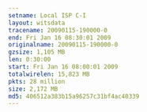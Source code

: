 ```yaml
---
setname: Local ISP C-I
layout: witsdata
tracename: 20090115-190000-0
end: Fri Jan 16 08:30:01 2009
originalname: 20090115-190000-0
gzsize: 1,105 MB
len: 0:30:00
start: Fri Jan 16 08:00:01 2009
totalwirelen: 15,823 MB
pkts: 28 million
size: 2,172 MB
md5: 406512a383b15a96257c31bf4ac40339
---
```

